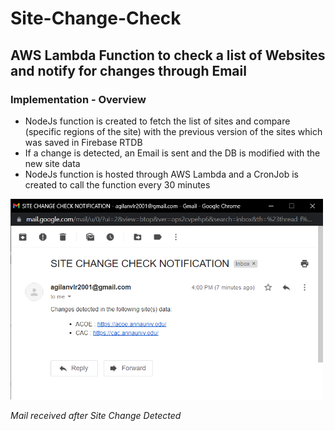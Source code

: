 # Site-Change-Check
## AWS Lambda Function to check a list of Websites and notify for changes through Email

### Implementation - Overview

* NodeJs function is created to fetch the list of sites and compare (specific regions of the site) with the previous version of the sites which was saved in Firebase RTDB
* If a change is detected, an Email is sent and the DB is modified with the new site data
* NodeJs function is hosted through AWS Lambda and a CronJob is created to call the function every 30 minutes



<img src = "screenshots/mail.png" width=500>

*Mail received after Site Change Detected*